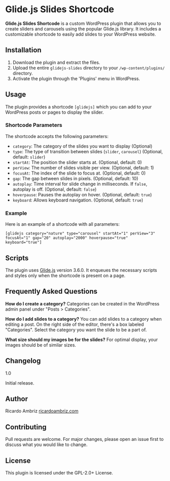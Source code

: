 # Glide.js Slides Shortcode

**Glide.js Slides Shortcode** is a custom WordPress plugin that allows you to create sliders and carousels using the popular Glide.js library. It includes a customizable shortcode to easily add slides to your WordPress website.

## Installation

1. Download the plugin and extract the files.
2. Upload the entire `glidejs-slides` directory to your `/wp-content/plugins/` directory.
3. Activate the plugin through the 'Plugins' menu in WordPress.

## Usage

The plugin provides a shortcode `[glidejs]` which you can add to your WordPress posts or pages to display the slider.

### Shortcode Parameters

The shortcode accepts the following parameters:

- `category`: The category of the slides you want to display (Optional)
- `type`: The type of transition between slides (`slider`, `carousel`) (Optional, default: `slider`)
- `startAt`: The position the slider starts at. (Optional, default: 0)
- `perView`: The number of slides visible per view. (Optional, default: 1)
- `focusAt`: The index of the slide to focus at. (Optional, default: 0)
- `gap`: The gap between slides in pixels. (Optional, default: 10)
- `autoplay`: Time interval for slide change in milliseconds. If `false`, autoplay is off. (Optional, default: `false`)
- `hoverpause`: Pauses the autoplay on hover. (Optional, default: `true`)
- `keyboard`: Allows keyboard navigation. (Optional, default: `true`)

### Example

Here is an example of a shortcode with all parameters:

`[glidejs category="nature" type="carousel" startAt="1" perView="3" focusAt="1" gap="20" autoplay="2000" hoverpause="true" keyboard="true"]`


## Scripts

The plugin uses [Glide.js](https://glidejs.com/) version 3.6.0. It enqueues the necessary scripts and styles only when the shortcode is present on a page.

## Frequently Asked Questions

**How do I create a category?**
Categories can be created in the WordPress admin panel under "Posts > Categories".

**How do I add slides to a category?**
You can add slides to a category when editing a post. On the right side of the editor, there's a box labeled "Categories". Select the category you want the slide to be a part of.

**What size should my images be for the slides?**
For optimal display, your images should be of similar sizes.

## Changelog

1.0

Initial release.

## Author

Ricardo Ambriz [ricardoambriz.com](https://ricardoambriz.com) 

## Contributing

Pull requests are welcome. For major changes, please open an issue first to discuss what you would like to change.

## License

This plugin is licensed under the GPL-2.0+ License.